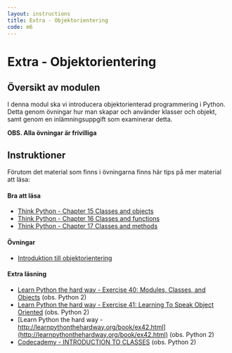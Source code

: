 ```yaml
---
layout: instructions
title: Extra - Objektorientering
code: m6
---
```


# Extra - Objektorientering

## Översikt av modulen

I denna modul ska vi introducera objektorienterad programmering i Python. Detta genom övningar hur man skapar och använder klasser och objekt, samt genom en inlämningsuppgift som examinerar detta.

**OBS. Alla övningar är frivilliga**

## Instruktioner

Förutom det material som finns i övningarna finns här tips på mer material att läsa:

#### Bra att läsa

- [Think Python - Chapter 15  Classes and objects](http://greenteapress.com/thinkpython2/html/thinkpython2016.html)
- [Think Python - Chapter 16  Classes and functions](http://greenteapress.com/thinkpython2/html/thinkpython2017.html)
- [Think Python - Chapter 17  Classes and methods](http://greenteapress.com/thinkpython2/html/thinkpython2018.html)

#### Övningar

- [Introduktion till objektorientering](exercises/L01.html)

#### Extra läsning

- [Learn Python the hard way - Exercise 40: Modules, Classes, and Objects](http://learnpythonthehardway.org/book/ex40.html) (obs. Python 2)
- [Learn Python the hard way - Exercise 41: Learning To Speak Object Oriented](http://learnpythonthehardway.org/book/ex41.html) (obs. Python 2)
- [Learn Python the hard way - http://learnpythonthehardway.org/book/ex42.html](http://learnpythonthehardway.org/book/ex42.html) (obs. Python 2)
- [Codecademy - INTRODUCTION TO CLASSES](http://www.codecademy.com/en/tracks/python) (obs. Python 2)


<!--
### Inlämningsuppgift

Inlämningsuppgiften hittar ni [här](assignments/U1.html).
-->
